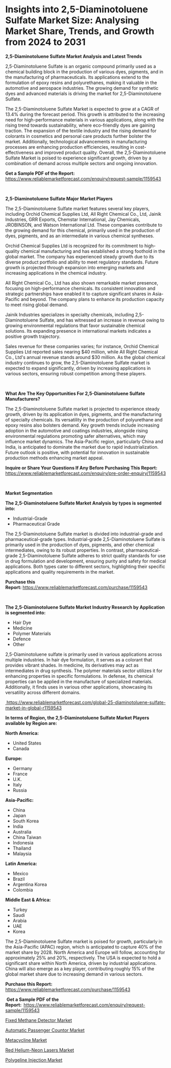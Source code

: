 <p><h1>Insights into 2,5-Diaminotoluene Sulfate Market Size: Analysing Market Share, Trends, and Growth from 2024 to 2031</h1></p><p><strong>2,5-Diaminotoluene Sulfate Market Analysis and Latest Trends</strong></p>
<p><p>2,5-Diaminotoluene Sulfate is an organic compound primarily used as a chemical building block in the production of various dyes, pigments, and in the manufacturing of pharmaceuticals. Its applications extend to the formulation of epoxy resins and polyurethanes, making it valuable in the automotive and aerospace industries. The growing demand for synthetic dyes and advanced materials is driving the market for 2,5-Diaminotoluene Sulfate.</p><p>The 2,5-Diaminotoluene Sulfate Market is expected to grow at a CAGR of 13.4% during the forecast period. This growth is attributed to the increasing need for high-performance materials in various applications, along with the rising trend towards sustainability, where eco-friendly dyes are gaining traction. The expansion of the textile industry and the rising demand for colorants in cosmetics and personal care products further bolster the market. Additionally, technological advancements in manufacturing processes are enhancing production efficiencies, resulting in cost-effectiveness and improved product quality. Overall, the 2,5-Diaminotoluene Sulfate Market is poised to experience significant growth, driven by a combination of demand across multiple sectors and ongoing innovation.</p></p>
<p><strong>Get a Sample PDF of the Report:&nbsp;</strong> <a href="https://www.reliablemarketforecast.com/enquiry/request-sample/1159543?utm_campaign=1108&utm_medium=2&utm_source=Github&utm_content=ia&utm_term=05122024&utm_id=25-diaminotoluene-sulfate">https://www.reliablemarketforecast.com/enquiry/request-sample/1159543</a></p>
<p>&nbsp;</p>
<p><strong>2,5-Diaminotoluene Sulfate Major Market Players</strong></p>
<p><p>The 2,5-Diaminotoluene Sulfate market features several key players, including Orchid Chemical Supplies Ltd, All Right Chemical Co., Ltd, Jainik Industries, GRR Exports, Chemstar International, Jay Chemicals, JROBINSON, and Watson International Ltd. These companies contribute to the growing demand for this chemical, primarily used in the production of dyes, pigments, and as an intermediate in various chemical syntheses.</p><p>Orchid Chemical Supplies Ltd is recognized for its commitment to high-quality chemical manufacturing and has established a strong foothold in the global market. The company has experienced steady growth due to its diverse product portfolio and ability to meet regulatory standards. Future growth is projected through expansion into emerging markets and increasing applications in the chemical industry.</p><p>All Right Chemical Co., Ltd has also shown remarkable market presence, focusing on high-performance chemicals. Its consistent innovation and strategic partnerships have enabled it to capture significant shares in Asia-Pacific and beyond. The company plans to enhance its production capacity to meet rising global demand.</p><p>Jainik Industries specializes in specialty chemicals, including 2,5-Diaminotoluene Sulfate, and has witnessed an increase in revenue owing to growing environmental regulations that favor sustainable chemical solutions. Its expanding presence in international markets indicates a positive growth trajectory.</p><p>Sales revenue for these companies varies; for instance, Orchid Chemical Supplies Ltd reported sales nearing $40 million, while All Right Chemical Co., Ltd's annual revenue stands around $30 million. As the global chemical industry continues to grow, the 2,5-Diaminotoluene Sulfate market is expected to expand significantly, driven by increasing applications in various sectors, ensuring robust competition among these players.</p></p>
<p>&nbsp;</p>
<p><strong>What Are The Key Opportunities For 2,5-Diaminotoluene Sulfate Manufacturers?</strong></p>
<p><p>The 2,5-Diaminotoluene Sulfate market is projected to experience steady growth, driven by its application in dyes, pigments, and the manufacturing of specialty chemicals. Its versatility in the production of polyurethane and epoxy resins also bolsters demand. Key growth trends include increasing adoption in the automotive and coatings industries, alongside rising environmental regulations promoting safer alternatives, which may influence market dynamics. The Asia-Pacific region, particularly China and India, is anticipated to dominate the market due to rapid industrialization. Future outlook is positive, with potential for innovation in sustainable production methods enhancing market appeal.</p></p>
<p><strong>Inquire or Share Your Questions If Any Before Purchasing This Report:</strong> <a href="https://www.reliablemarketforecast.com/enquiry/pre-order-enquiry/1159543?utm_campaign=1108&utm_medium=2&utm_source=Github&utm_content=ia&utm_term=05122024&utm_id=25-diaminotoluene-sulfate">https://www.reliablemarketforecast.com/enquiry/pre-order-enquiry/1159543</a></p>
<p>&nbsp;</p>
<p><strong>Market Segmentation</strong></p>
<p><strong>The 2,5-Diaminotoluene Sulfate Market Analysis by types is segmented into:</strong></p>
<p><ul><li>Industrial-Grade</li><li>Pharmaceutical Grade</li></ul></p>
<p><p>The 2,5-Diaminotoluene Sulfate market is divided into industrial-grade and pharmaceutical-grade types. Industrial-grade 2,5-Diaminotoluene Sulfate is primarily used in the production of dyes, pigments, and other chemical intermediates, owing to its robust properties. In contrast, pharmaceutical-grade 2,5-Diaminotoluene Sulfate adheres to strict quality standards for use in drug formulation and development, ensuring purity and safety for medical applications. Both types cater to different sectors, highlighting their specific applications and quality requirements in the market.</p></p>
<p><strong>Purchase this Report:&nbsp;</strong><a href="https://www.reliablemarketforecast.com/purchase/1159543?utm_campaign=1108&utm_medium=2&utm_source=Github&utm_content=ia&utm_term=05122024&utm_id=25-diaminotoluene-sulfate">https://www.reliablemarketforecast.com/purchase/1159543</a></p>
<p>&nbsp;</p>
<p><strong>The 2,5-Diaminotoluene Sulfate Market Industry Research by Application is segmented into:</strong></p>
<p><ul><li>Hair Dye</li><li>Medicine</li><li>Polymer Materials</li><li>Defence</li><li>Other</li></ul></p>
<p><p>2,5-Diaminotoluene sulfate is primarily used in various applications across multiple industries. In hair dye formulation, it serves as a colorant that provides vibrant shades. In medicine, its derivatives may act as intermediates in drug synthesis. The polymer materials sector utilizes it for enhancing properties in specific formulations. In defense, its chemical properties can be applied in the manufacture of specialized materials. Additionally, it finds uses in various other applications, showcasing its versatility across different domains.</p></p>
<p><a href="https://www.reliablemarketforecast.com/global-25-diaminotoluene-sulfate-market-in-global-r1159543?utm_campaign=1108&utm_medium=2&utm_source=Github&utm_content=ia&utm_term=05122024&utm_id=25-diaminotoluene-sulfate">&nbsp;https://www.reliablemarketforecast.com/global-25-diaminotoluene-sulfate-market-in-global-r1159543</a></p>
<p><strong>In terms of Region, the 2,5-Diaminotoluene Sulfate Market Players available by Region are:</strong></p>
<p>
    <p> <strong> North America: </strong>
        <ul>
            <li>United States</li>
            <li>Canada</li>
        </ul>
        </p> 
    <p> <strong> Europe: </strong>
        <ul>
            <li>Germany</li>
            <li>France</li>
            <li>U.K.</li>
            <li>Italy</li>
            <li>Russia</li>
        </ul>
        </p> 
    <p> <strong> Asia-Pacific: </strong>
        <ul>
            <li>China</li>
            <li>Japan</li>
            <li>South Korea</li>
            <li>India</li>
            <li>Australia</li>
            <li>China Taiwan</li>
            <li>Indonesia</li>
            <li>Thailand</li>
            <li>Malaysia</li>
        </ul>
        </p> 
    <p> <strong> Latin America: </strong>
        <ul>
            <li>Mexico</li>
            <li>Brazil</li>
            <li>Argentina Korea</li>
            <li>Colombia</li>
        </ul>
        </p> 
    <p> <strong> Middle East & Africa: </strong>
        <ul>
            <li>Turkey</li>
            <li>Saudi</li>
            <li>Arabia</li>
            <li>UAE</li>
            <li>Korea</li>
        </ul>
    </p>
    </p>
<p><p>The 2,5-Diaminotoluene Sulfate market is poised for growth, particularly in the Asia-Pacific (APAC) region, which is anticipated to capture 40% of the market share by 2028. North America and Europe will follow, accounting for approximately 25% and 20%, respectively. The USA is expected to hold a significant share within North America, driven by industrial applications. China will also emerge as a key player, contributing roughly 15% of the global market share due to increasing demand in various sectors.</p></p>
<p><strong>Purchase this Report: </strong><a href="https://www.reliablemarketforecast.com/purchase/1159543?utm_campaign=1108&utm_medium=2&utm_source=Github&utm_content=ia&utm_term=05122024&utm_id=25-diaminotoluene-sulfate">https://www.reliablemarketforecast.com/purchase/1159543</a></p>
<p>&nbsp;<strong>Get a Sample PDF of the Report:&nbsp;&nbsp;</strong><a href="https://www.reliablemarketforecast.com/enquiry/request-sample/1159543?utm_campaign=1108&utm_medium=2&utm_source=Github&utm_content=ia&utm_term=05122024&utm_id=25-diaminotoluene-sulfate">https://www.reliablemarketforecast.com/enquiry/request-sample/1159543</a></p>
<p><strong></strong></p>
<p><p><a href="https://issuu.com/reportprime-2/docs/fixed-methane-detector-market-size-2030.pptx?utm_campaign=1108&utm_medium=2&utm_source=Github&utm_content=ia&utm_term=05122024&utm_id=25-diaminotoluene-sulfate">Fixed Methane Detector Market</a></p><p><a href="https://github.com/CliffMedina6/Market-Research-Report-List-7/blob/main/automatic-passenger-countor-market.md?utm_campaign=1108&utm_medium=2&utm_source=Github&utm_content=ia&utm_term=05122024&utm_id=25-diaminotoluene-sulfate">Automatic Passenger Countor Market</a></p><p><a href="https://www.linkedin.com/pulse/metacycline-market-includes-complete-analysis-size-usehe?utm_campaign=1108&utm_medium=2&utm_source=Github&utm_content=ia&utm_term=05122024&utm_id=25-diaminotoluene-sulfate">Metacycline Market</a></p><p><a href="https://issuu.com/reportprime-2/docs/red-helium-neon-lasers-market-size-2030.pptx?utm_campaign=1108&utm_medium=2&utm_source=Github&utm_content=ia&utm_term=05122024&utm_id=25-diaminotoluene-sulfate">Red Helium-Neon Lasers Market</a></p><p><a href="https://www.linkedin.com/pulse/growth-forecast-polygeline-injection-market-competitive-i8hde?utm_campaign=1108&utm_medium=2&utm_source=Github&utm_content=ia&utm_term=05122024&utm_id=25-diaminotoluene-sulfate">Polygeline Injection Market</a></p></p>